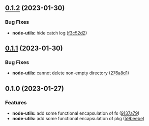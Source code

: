 ## [0.1.2](https://github.com/chengpeiquan/bassist/compare/node-utils@0.1.1...node-utils@0.1.2) (2023-01-30)


### Bug Fixes

* **node-utils:** hide catch log ([f3c52d2](https://github.com/chengpeiquan/bassist/commit/f3c52d2c8c762403254225856da6028dec126598))



## [0.1.1](https://github.com/chengpeiquan/bassist/compare/node-utils@0.1.0...node-utils@0.1.1) (2023-01-30)


### Bug Fixes

* **node-utils:** cannot delete non-empty directory ([276a8d1](https://github.com/chengpeiquan/bassist/commit/276a8d15c6c0189f41f0108f53e06ecb97e07ea8))



## 0.1.0 (2023-01-27)


### Features

* **node-utils:** add some functional encapsulation of fs ([9137a79](https://github.com/chengpeiquan/bassist/commit/9137a7919e1a251a9a6e7bfc4c838bc86c708ebf))
* **node-utils:** add some functional encapsulation of pkg ([59beebe](https://github.com/chengpeiquan/bassist/commit/59beebee09f616095c670c3f09a2d6321af090f0))



